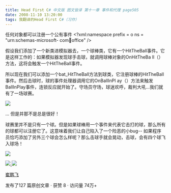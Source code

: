 ```yaml
---
title: Head First C# 中文版 图文皆译 第十一章 事件和代理 page505
date: 2008-11-10 13:20:00
tags: 我翻译的Head First C#（习作）
---
```

任何对象都可以注册一个公有事件  <?xml:namespace prefix = o ns = "urn:schemas-microsoft-
com:office:office" />

假设我们添加了一个新类进模拟器去，一个球棒类，它有一个HitTheBall事件。它是这样工作的：如果模拟器发现球手击球，就调用球棒对象的OnHitTheBa
ll（）方法，这将会触发一个HitTheBall事件。

所以现在我们可以添加一个bat_HitTheBall方法到球类，它注册球棒的HitTheBall事件。然后击球时，球的事件处理器调用它的OnBallInPl
ay（）方法来触发BallInPlay事件，连锁反应就开始了。守场员守场，球迷欢呼，裁判大吼...我们就有了一场球赛。

![](https://p-blog.csdn.net/images/p_blog_csdn_net/cuipengfei1/EntryImages/20081110/sec.jpg)

...  但是并那不是总是很好！

球赛里并不是只有一个球。但是如果球棒用一个事件来代表它击打的球，那么所有的球都可以注册它了。这意味着我们让自己陷入了一个险恶的小bug--
如果程序员恰巧添加了另外三个球会怎么样呢？那么击球手就会晃动，击球，会有四个球飞入球场！

![](https://p-blog.csdn.net/images/p_blog_csdn_net/cuipengfei1/EntryImages/20081110/sec2.jpg)



[ ![](https://profile.csdnimg.cn/5/2/5/3_cuipengfei1)
![](https://g.csdnimg.cn/static/user-reg-year/1x/11.png)
](https://blog.csdn.net/cuipengfei1)

[ 崔鹏飞 ](https://blog.csdn.net/cuipengfei1)

发布了127 篇原创文章  ·  获赞 8  ·  访问量 74万+

